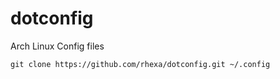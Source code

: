# dotconfig
Arch Linux Config files

```
git clone https://github.com/rhexa/dotconfig.git ~/.config
```
